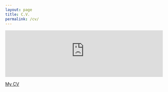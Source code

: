 ```yaml
---
layout: page
title: C.V.
permalink: /cv/
---
```


<embed src="https://dl.dropboxusercontent.com/u/8139153/mdweaver_github_io/Weaver-CV.pdf" width="100%" alt="cv" pluginspage="http://www.adobe.com/products/acrobat/readstep2.html">



<a href="https://dl.dropboxusercontent.com/u/8139153/mdweaver_github_io/Weaver-CV.pdf">My CV</a>
